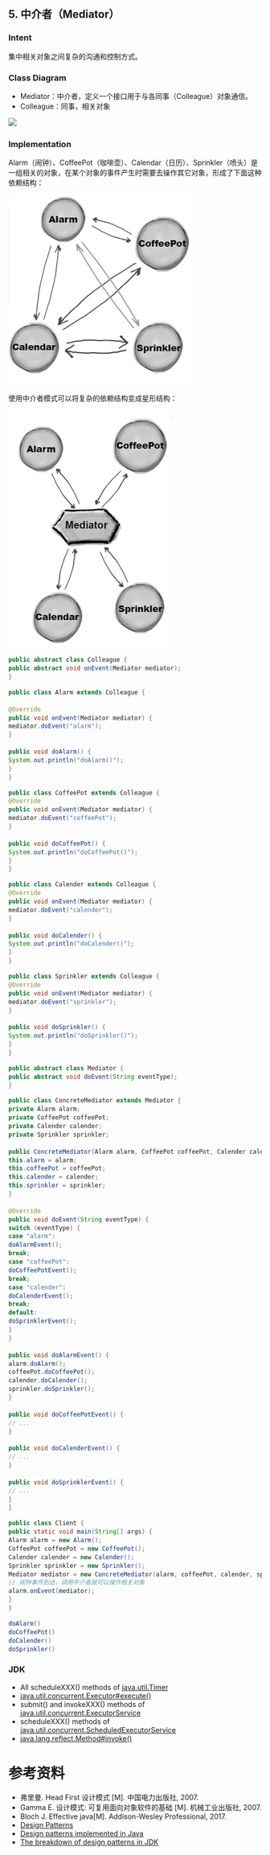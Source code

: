 ## 5. 中介者（Mediator）

### Intent

集中相关对象之间复杂的沟通和控制方式。

### Class Diagram

- Mediator：中介者，定义一个接口用于与各同事（Colleague）对象通信。
- Colleague：同事，相关对象

![](images/30d6e95c-2e3c-4d32-bf4f-68128a70bc05.png)

### Implementation

Alarm（闹钟）、CoffeePot（咖啡壶）、Calendar（日历）、Sprinkler（喷头）是一组相关的对象，在某个对象的事件产生时需要去操作其它对象，形成了下面这种依赖结构：

![](images/82cfda3b-b53b-4c89-9fdb-26dd2db0cd02.jpg)

使用中介者模式可以将复杂的依赖结构变成星形结构：

![](images/5359cbf5-5a79-4874-9b17-f23c53c2cb80.jpg)

```java
public abstract class Colleague {
public abstract void onEvent(Mediator mediator);
}
```

```java
public class Alarm extends Colleague {

@Override
public void onEvent(Mediator mediator) {
mediator.doEvent("alarm");
}

public void doAlarm() {
System.out.println("doAlarm()");
}
}
```

```java
public class CoffeePot extends Colleague {
@Override
public void onEvent(Mediator mediator) {
mediator.doEvent("coffeePot");
}

public void doCoffeePot() {
System.out.println("doCoffeePot()");
}
}
```

```java
public class Calender extends Colleague {
@Override
public void onEvent(Mediator mediator) {
mediator.doEvent("calender");
}

public void doCalender() {
System.out.println("doCalender()");
}
}
```

```java
public class Sprinkler extends Colleague {
@Override
public void onEvent(Mediator mediator) {
mediator.doEvent("sprinkler");
}

public void doSprinkler() {
System.out.println("doSprinkler()");
}
}
```

```java
public abstract class Mediator {
public abstract void doEvent(String eventType);
}
```

```java
public class ConcreteMediator extends Mediator {
private Alarm alarm;
private CoffeePot coffeePot;
private Calender calender;
private Sprinkler sprinkler;

public ConcreteMediator(Alarm alarm, CoffeePot coffeePot, Calender calender, Sprinkler sprinkler) {
this.alarm = alarm;
this.coffeePot = coffeePot;
this.calender = calender;
this.sprinkler = sprinkler;
}

@Override
public void doEvent(String eventType) {
switch (eventType) {
case "alarm":
doAlarmEvent();
break;
case "coffeePot":
doCoffeePotEvent();
break;
case "calender":
doCalenderEvent();
break;
default:
doSprinklerEvent();
}
}

public void doAlarmEvent() {
alarm.doAlarm();
coffeePot.doCoffeePot();
calender.doCalender();
sprinkler.doSprinkler();
}

public void doCoffeePotEvent() {
// ...
}

public void doCalenderEvent() {
// ...
}

public void doSprinklerEvent() {
// ...
}
}
```

```java
public class Client {
public static void main(String[] args) {
Alarm alarm = new Alarm();
CoffeePot coffeePot = new CoffeePot();
Calender calender = new Calender();
Sprinkler sprinkler = new Sprinkler();
Mediator mediator = new ConcreteMediator(alarm, coffeePot, calender, sprinkler);
// 闹钟事件到达，调用中介者就可以操作相关对象
alarm.onEvent(mediator);
}
}
```

```java
doAlarm()
doCoffeePot()
doCalender()
doSprinkler()
```

### JDK

- All scheduleXXX() methods of [java.util.Timer](http://docs.oracle.com/javase/8/docs/api/java/util/Timer.html)
- [java.util.concurrent.Executor#execute()](http://docs.oracle.com/javase/8/docs/api/java/util/concurrent/Executor.html#execute-java.lang.Runnable-)
- submit() and invokeXXX() methods of [java.util.concurrent.ExecutorService](http://docs.oracle.com/javase/8/docs/api/java/util/concurrent/ExecutorService.html)
- scheduleXXX() methods of [java.util.concurrent.ScheduledExecutorService](http://docs.oracle.com/javase/8/docs/api/java/util/concurrent/ScheduledExecutorService.html)
- [java.lang.reflect.Method#invoke()](http://docs.oracle.com/javase/8/docs/api/java/lang/reflect/Method.html#invoke-java.lang.Object-java.lang.Object...-)

# 参考资料

- 弗里曼. Head First 设计模式 [M]. 中国电力出版社, 2007.
- Gamma E. 设计模式: 可复用面向对象软件的基础 [M]. 机械工业出版社, 2007.
- Bloch J. Effective java[M]. Addison-Wesley Professional, 2017.
- [Design Patterns](http://www.oodesign.com/)
- [Design patterns implemented in Java](http://java-design-patterns.com/)
- [The breakdown of design patterns in JDK](http://www.programering.com/a/MTNxAzMwATY.html)

